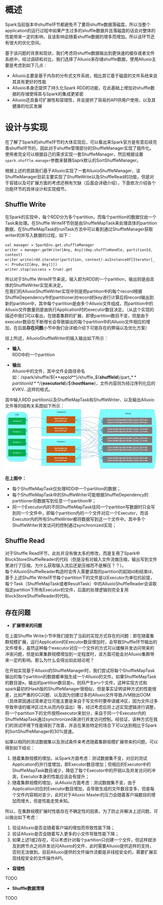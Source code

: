 # 概述

Spark当前版本中shuffle环节都避免不了要将shuffle数据落磁盘，所以当整个application的运行过程中如果产生过多的shuffle数据并且落磁盘的话会对整体的性能带来一定的影响，且该影响会随着shuffle数据的增多而增加。所以该环节还有很大的优化空间。  

基于该问题的背景和现状，我们考虑将shuffle数据输出到更快速的缓存或者文件系统中，经过调研和对比，我们选择了Alluxio来存储shuffle数据，使用Alluxio主要是考虑到如下几点：

* Alluxio主要是基于内存的分布式文件系统，相比其它基于磁盘的文件系统来说其具有更好的性能
* Alluxio本身还提供了持久化Spark RDD的功能，在此基础上增加对shuffle数据的存储使得其与Spark的集成更紧密
* Alluxio还具备可扩展性和容错性，并且提供了简易的API供用户使用，以及其健康的社区发展

# 设计与实现

在了解了Spark的shuffle环节的大体实现后，可以看出来Spark官方是有意后续完善shuffle环节的，因此对于shuffle管理部分的ShuffleManager实现了插件化。使用者完全可以根据自己的需求实现一套ShuffleManager，然后根据设置`spark.shuffle.manager`参数来替换Saprk默认的SortShuffleManager。

根据上述的思路我们基于Alluxio实现了一套AlluxioShuffleManager，该ShuffleManager目前主要实现了ShuffleWrite以及ShuffleRead的功能，但是对于容错以及可扩展方面的考虑还稍有欠缺（后面会详细介绍），下面依次介绍各个功能环节的具体设计和实现细节。

## Shuffle Write

在Spark的实现中，每个RDD分为多个partition，而每个partition的数据仅由一个Task来处理。在Shuffle Write环节则是由ShuffleMapTask来处理具体的partition数据，在ShuffleMapTask的runTask方法中可以看到通过ShuffleManager获取writer的并写入数据的过程，如下：

    val manager = SparkEnv.get.shuffleManager
    writer = manager.getWriter[Any, Any](dep.shuffleHandle, partitionId, context)
    writer.write(rdd.iterator(partition, context).asInstanceOf[Iterator[_ <: Product2[Any, Any]]])
    writer.stop(success = true).get

所以对于Shuffle Write环节来说，输入即为RDD的一个partition，输出则是由具体的ShuffleWriter实现来决定。  
在我们的AlluxioShuffleWriter实现中则是把partition中的每个record根据ShuffleDependency中的partitioner对record的key进行计算后将record输出到新的partition中，其中每个partition是由多个Alluxio文件组成，而partition中的Alluxio文件数量则是由执行Application时的executor数目决定。（从这个实现的描述中我们可以看出，在随着集群的扩展，即使partition数目不变，但是由于executor数目在不断增长会导致输出的每个partition中的Alluxio文件相应的增加，在后面**存在问题**小节中我们会详细介绍下可能存在的弊端以及优化方案） 

综上所述，AlluxioShuffleWriter的输入输出如下所示：

* **输入**  
RDD中的一个partition

* **输出**  
Alluxio中的文件，其中文件全路径命名如：/spark/shuffle/${**appId**}/shuffle_${**shuffleId**}/part_${**partitionId**}/${**executorId**}/${**hostName**}，文件内容则为经过序列化后的KVKV...这样的格式。

其中输入RDD partition以及ShuffleMapTask和ShuffleWriter、以及输出Alluxio文件等的结构关系图如下所示：
![image](resources/ShuffleWriter.jpg)  

**在上图中：**  
* 每个ShuffleMapTask仅处理RDD中一个partition的数据；  
* 每个ShuffleMapTask中的ShuffleWriter可能根据ShuffleDependency的partitioner将数据写到任意一个partition中；  
* 同一个Executor内的不同ShuffleMapTask往同一个partition写数据时只会写到同一个文件中，即每个partition内的一个文件对应一个Executor，而该Executor内的所有ShuffleWriter都将数据写到这一个文件中。其中多个ShuffleWriter并发访问的控制通过synchronized实现；

## Shuffle Read

对于Shuffle Read环节，此处并没有做太多的修改，而是复用了Spark中BlockStoreShuffleReader的代码（但是没有对输入文件流做压缩，输出写到文件里进行了压缩，为什么获取输入流后还是压缩而不是解压？？）。  
每个AlluxioShuffleReader构造时会传入需要读取的partition的起始id和结束id，基于上述Shuffle Write环节每个partition下的文件是以Executor为单位的前提，每个Task（ShuffleMapTask或者ResultTask）中的AlluxioShuffleReader会读取指定partition下所有Executor的文件，后面的处理逻辑则完全复用BlockStoreShuffleReader的代码。


## 存在问题

* **扩展带来的问题**  

在上面Shuffle Write小节中我们提到了当前的实现方式存在的问题：即在随着集群规模扩展，运行Application的Executor数目增加时，会导致Shuffle环节输出的文件增多，虽然这种每个executor对应一个文件的方式可以缓解并发访问带来的冲突问题，但是如果集群规模增加到一定程度时，该方面可能会对Alluxio集群带来一定的影响。那么为什么会得出如此结论呢？  

在开始实现基于Alluxio的ShuffleManager时，我们尝试将每个ShuffleMapTask输出的每个partition的数据都单独生成一个Alluxio的文件。如果ShuffleMapTask的数目是`m`，输出的partition数目是`n`，则将产生`m*n`个文件，这种实现方式和spark最初的Hash版的ShuffleManager很相似，但是事实证明该种方式的性能很差，比如严重的GC问题、以及因为创建过多的Alluxio文件导致JVM抛出OOM（具体原因通过简单定位可能主要是来自于写文件时要申请缓冲区，因为文件过多导致申请的缓冲区过大从而内存溢出）等，经过考虑后将上述实现逻辑进行调整，将一个partition下的文件按照executor来划分，来自于同一个Executor内的ShuffleMapTask通过synchronized来进行并发访问控制。经验证，该种方式在我们的测试环境下性能得到了改善，并且在某些特定的场合下可以达到相比于Spark的SortShuffleManager的30%提速。 

如果以相同的测试数据集以及测试条件来考虑随着集群规模扩展带来的问题，可以得到如下结论：  
1. 随着集群规模的增加，从Spark方面考虑：测试数据集不变，对应的测试Application的并行度增加，即Executor数目增加；但相应的Executor中的ShuffleMapTask数目减少，降低了每个Executor中的开销以及并发访问的冲突，Executor本身的性能应该会有提升；  
2. 随着集群规模的增加，从Alluxio方面考虑：测试数据集不变，由于Application对应的Executor数目增加，会导致生成的文件数目变多，但是每个文件内容相对变少，此时对于Alluxio Master的压力会随着客户端数目的增加而增大，但是性能走势未知。

所以，在集群规模扩展时性能存在不确定性的因素，为了防止并解决上述问题，可以做出如下考虑：  
1. 验证Alluxio是否会随着客户端的增加而导致性能下降；  
2. 验证Alluxio是否会随着写入更多的小文件导致性能下降；  
3. 如果上述1或2存在，可以考虑针对每个partition只创建一个文件，但这样就涉及到跨节点之间并发访问Alluxio的文件，此时需要Alluxio提供这样的支持，否则无法做到。目前Alluxio提供的文件操作流都是非线程安全的，需要扩展实现线程安全的文件操作API。

* **容错性**

TODO

* **Shuffle数据清理**

TODO



